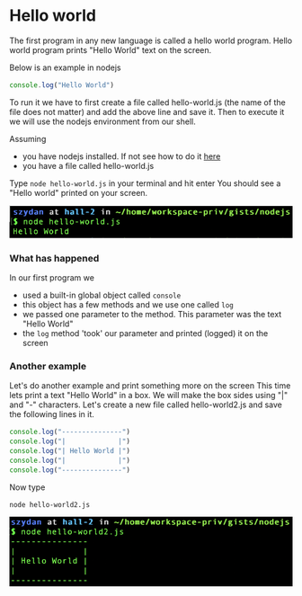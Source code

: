 # Hello world 

The first program in any new language is called a hello world program.
Hello world program prints "Hello World" text on the screen.

Below is an example in nodejs

```js
console.log("Hello World")
```

To run it we have to first create a file called hello-world.js (the name of the file does not matter) and add the above line and save it.
Then to execute it we will use the nodejs environment from our shell.

Assuming 

* you have nodejs installed. If not see how to do it [here](../setup/nodejs.md)
* you have a file called hello-world.js 

Type `node hello-world.js` in your terminal and hit enter
You should see a "Hello world" printed on your screen.

![](img/hello-world.png)

### What has happened  

In our first program we

* used a built-in global object called `console`
* this object has a few methods and we use one called `log`
* we passed one parameter to the method. This parameter was the text "Hello World"
* the `log` method 'took' our parameter and printed (logged) it on the screen

### Another example

Let's do another example and print something more on the screen 
This time lets print a text "Hello World" in a box. We will make the box sides using "|" and "-" characters. Let's create a new file called hello-world2.js and save the following lines in it.

```js
console.log("---------------")
console.log("|             |")
console.log("| Hello World |")
console.log("|             |")
console.log("---------------")
```

Now type 

```
node hello-world2.js
```

![](img/hello-world2.png)
